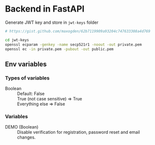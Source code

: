# Backend in FastAPI

Generate JWT key and store in `jwt-keys` folder
```bash
# https://gist.github.com/maxogden/62b7119909a93204c747633308a4d769

cd jwt-keys
openssl ecparam -genkey -name secp521r1 -noout -out private.pem
openssl ec -in private.pem -pubout -out public.pem 
```

## Env variables
### Types of variables
<dl>
  <dt>Boolean</dt>
  <dd>Default: False</dd>
  <dd>True (not case sensitive) => True</dd>
  <dd>Everything else => False</dd>
</dl>

### Variables
<dl>
  <dt>DEMO (Boolean)</dt>
  <dd>Disable verification for registration, password reset and email changes.</dd>
</dl>